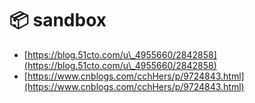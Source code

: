 # 📦 sandbox

* [https://blog.51cto.com/u\_4955660/2842858](https://blog.51cto.com/u\_4955660/2842858)
* [https://www.cnblogs.com/cchHers/p/9724843.html](https://www.cnblogs.com/cchHers/p/9724843.html)

